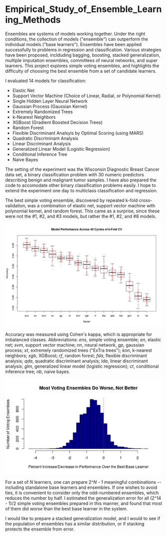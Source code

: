 # Empirical_Study_of_Ensemble_Learning_Methods

Ensembles are systems of models working together. Under the right conditions, the collection of models ("ensemble") can outperform the individual models ("base learners"). Ensembles have been applied successfully to problems in regression and classification. Various strategies have been proposed, inclduding bagging, boosting, stacked generalization, multiple imputation ensembles, committees of neural networks, and super learners. This project explores simple voting ensembles, and highlights the difficulty of choosing the best ensemble from a set of candidate learners.

I evaluated 14 models for classification:
* Elastic Net
* Support Vector Machine (Choice of Linear, Radial, or Polynomial Kernel)
* Single Hidden Layer Neural Network
* Gaussian Process (Gaussian Kernel)
* Extremely Randomized Trees
* k-Nearest Neighbors
* XGBoost (Gradient Boosted Decision Trees)
* Random Forest
* Flexible Discriminant Analsyis by Optimal Scoring (using MARS)
* Quadratic Discriminant Analysis
* Linear Discriminant Analysis
* Generalized Linear Model (Logistic Regression)
* Conditional Inference Tree
* Naive Bayes

The setting of the experiment was the Wisconsin Diagnostic Breast Cancer data set, a binary classification problem with 30 numeric predictors describing benign and malignant tumor samples. I have also prepared the code to accomodate other binary classification problems easily. I hope to extend the experiment one day to multiclass classification and regression.

The best simple voting ensemble, discovered by repeated k-fold cross-validation, was a combination of elastic net, support vector machine with polynomial kernel, and random forest. This came as a surprise, since these were not the #1, #2, and #3 models, but rather the #1, #2, and #8 models.

![Figure 1](https://github.com/timothygmitchell/Empirical_Study_of_Ensemble_Learning_Methods/blob/main/ModelPerformance.png)

Accuracy was measured using Cohen's kappa, which is appropriate for imbalanced classes. Abbreviations: *ens*, simple voting ensemble; *en*, elastic net; *svm*, support vector machine; *nn*, neural network, *gp*, gaussian process; *xt*, extremely randomized trees ("ExTra trees"); *knn*, k-nearest neighbors; *xgb*, XGBoost; *rf*, random forest; *fda*, flexible discriminant analysis; *qda*, quadratic discriminant analysis; *lda*, linear discriminant analysis; *glm*, generalized linear model (logistic regression); *ct*, conditional inference tree; *nb*, naive bayes.

![Figure 2](https://github.com/timothygmitchell/Empirical_Study_of_Ensemble_Learning_Methods/blob/main/HistEnsemblePerformance.png)

For a set of *N* learners, one can prepare 2^*N* - 1 meaningful combinations -- including standalone base learners and ensembles. If one wishes to avoid ties, it is convenient to consider only the odd-numbered ensembles, which reduces the number by half. I estimated the generalization error for all (2^14 - 1)/2 simple voting ensembles prepared in this manner, and found that most of them did *worse* than the best base learner in the system.

I would like to prepare a stacked generalization model, and I would to see if the population of ensembles has a similar distribution, or if stacking protects the ensemble from error.
